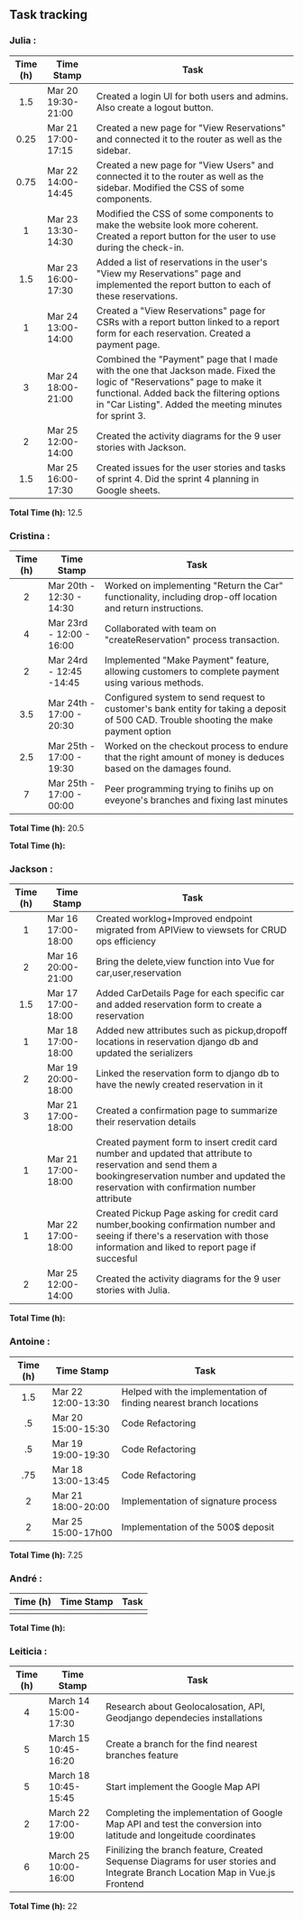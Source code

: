 ## Task tracking

### Julia :

| Time (h) | Time Stamp            | Task                                                                                                                          |
| :------: | ----------------------|------------------------------------------------------------------------------------------------------------------------ |
|   1.5     | Mar 20 19:30-21:00 |Created a login UI for both users and admins. Also create a logout button.|
|   0.25     | Mar 21 17:00-17:15 |Created a new page for "View Reservations" and connected it to the router as well as the sidebar.|
|   0.75     | Mar 22 14:00-14:45 |Created a new page for "View Users" and connected it to the router as well as the sidebar. Modified the CSS of some components.|
|   1     | Mar 23 13:30-14:30 |Modified the CSS of some components to make the website look more coherent. Created a report button for the user to use during the check-in.|
|   1.5     | Mar 23 16:00-17:30 |Added a list of reservations in the user's "View my Reservations" page and implemented the report button to each of these reservations.|
|   1     | Mar 24 13:00-14:00 |Created a "View Reservations" page for CSRs with a report button linked to a report form for each reservation. Created a payment page.|
|   3     | Mar 24 18:00-21:00 |Combined the "Payment" page that I made with the one that Jackson made. Fixed the logic of "Reservations" page to make it functional. Added back the filtering options in "Car Listing". Added the meeting minutes for sprint 3.|
|   2     | Mar 25 12:00-14:00 |Created the activity diagrams for the 9 user stories with Jackson.|
|   1.5     | Mar 25 16:00-17:30 |Created issues for the user stories and tasks of sprint 4. Did the sprint 4 planning in Google sheets.|

**Total Time (h):** 12.5

### Cristina :

| Time (h) | Time Stamp               | Task                                                                                                      |
| :------: | ------------------------ | --------------------------------------------------------------------------------------------------------- |
|   2    | Mar 20th - 12:30 - 14:30| Worked on implementing "Return the Car" functionality, including drop-off location and return instructions.|
|   4   | Mar 23rd - 12:00 - 16:00| Collaborated with team on "createReservation" process transaction.|
|   2   | Mar 24rd - 12:45 -14:45| Implemented "Make Payment" feature, allowing customers to complete payment using various methods.          |
|   3.5    | Mar 24th - 17:00 - 20:30| Configured system to send request to customer's bank entity for taking a deposit of 500 CAD. Trouble shooting the make payment option              |
|   2.5    | Mar 25th - 17:00 - 19:30| Worked on the checkout process to endure that the right amount of money is deduces based on the damages found.                              |
|   7    | Mar 25th - 17:00 - 00:00| Peer programming trying to finihs up on eveyone's branches and fixing last minutes                             |

**Total Time (h):** 20.5



**Total Time (h):** 

### Jackson :

| Time (h) | Time Stamp            | Task                                                                                                                          |
| :------: | ----------------------|------------------------------------------------------------------------------------------------------------------------------ |
|   1      | Mar 16 17:00-18:00 |    Created worklog+Improved endpoint migrated from APIView to viewsets for CRUD ops efficiency                                   |
|     2   | Mar 16 20:00-21:00 |    Bring the delete,view function into Vue for car,user,reservation                                   |
|    1.5    | Mar 17 17:00-18:00 |    Added CarDetails Page for each specific car and added reservation form to create a reservation                                |
|    1     | Mar 18 17:00-18:00 |    Added new attributes such as pickup,dropoff locations in reservation django db and updated the serializers                    |
|    2     | Mar 19 20:00-18:00 |    Linked the reservation form to django db to have the newly created reservation in it                                          |
|    3    | Mar 21 17:00-18:00 |    Created a confirmation page to summarize their reservation details                                   |
|    1     | Mar 21 17:00-18:00 |    Created payment form to insert credit card number and updated that attribute to reservation and send them a bookingreservation number and updated the reservation with confirmation number attribute|
|     1    | Mar 22 17:00-18:00 |    Created Pickup Page asking for credit card number,booking confirmation number and seeing if there's a reservation with those information and liked to report page if succesful|
|   2      | Mar 25 12:00-14:00 |    Created the activity diagrams for the 9 user stories with Julia.|

                                

**Total Time (h):** 
 
### Antoine :

| Time (h) | Time Stamp            | Task                                                                                                                          |
| :------: |-----------------------|-------------------------------------------------------------------------------------------------------------------------------|  
|    1.5    | Mar 22 12:00-13:30   | Helped with the implementation of finding nearest branch locations
|    .5     | Mar 20 15:00-15:30   | Code Refactoring
|    .5     | Mar 19 19:00-19:30   | Code Refactoring
|    .75    | Mar 18 13:00-13:45   | Code Refactoring
|     2     | Mar 21 18:00-20:00   | Implementation of signature process
|     2     | Mar 25 15:00-17h00   | Implementation of the 500$ deposit



**Total Time (h):** 7.25             

### André :

| Time (h) | Time Stamp            | Task                                                                                                                          |
| :------: | ----------------------|------------------------------------------------------------------------------------------------------------------------------ |
|       |  | 

**Total Time (h):** 

### Leiticia :

| Time (h) | Time Stamp            | Task                                                                                                                          |
| :------: | ----------------------|------------------------------------------------------------------------------------------------------------------------------ |
|    4     | March 14 15:00-17:30 | Research about Geolocalosation, API, Geodjango dependecies installations |
|    5     | March 15 10:45-16:20 | Create a branch for the find nearest branches feature |
|    5     | March 18 10:45-15:45 | Start implement the Google Map API |
|    2     | March 22 17:00-19:00 | Completing the implementation of Google Map API and test the conversion into latitude and longeitude coordinates |
|    6     | March 25 10:00-16:00 | Finilizing the branch feature, Created Sequense Diagrams for user stories and Integrate Branch Location Map in Vue.js Frontend |

**Total Time (h):** 22
